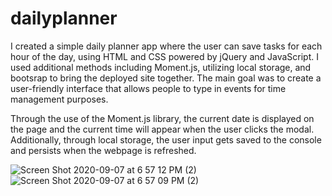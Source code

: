 # dailyplanner
I created a simple daily planner app where the user can save tasks for each hour of the day, using HTML and CSS powered by jQuery and JavaScript. I used additional methods including Moment.js, utilizing local storage, and bootsrap to bring the deployed site together. The main goal was to create a user-friendly interface that allows people to type in events for time management purposes. 

Through the use of the Moment.js library, the current date is displayed on the page and the current time will appear when the user clicks the modal.
Additionally, through local storage, the user input gets saved to the console and persists when the webpage is refreshed. 

![Screen Shot 2020-09-07 at 6 57 12 PM (2)](https://user-images.githubusercontent.com/68354391/92419523-0b693f00-f13c-11ea-837e-4ea98fe4e709.png)
![Screen Shot 2020-09-07 at 6 57 09 PM (2)](https://user-images.githubusercontent.com/68354391/92419525-0b693f00-f13c-11ea-9d92-32b36a83cd68.png)
